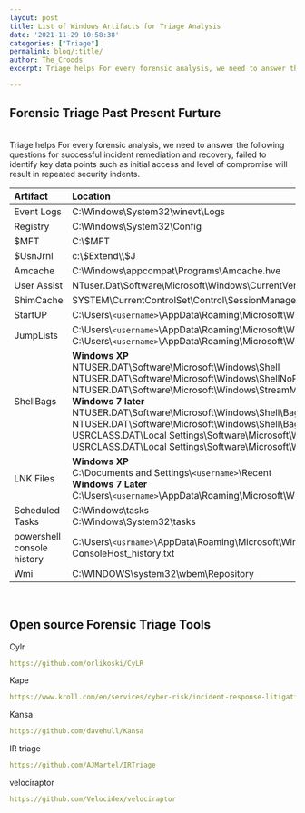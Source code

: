 ```yaml
---
layout: post
title: List of Windows Artifacts for Triage Analysis
date: '2021-11-29 10:58:38'
categories: ["Triage"]
permalink: blog/:title/
author: The_Croods
excerpt: Triage helps For every forensic analysis, we need to answer the following questions for successful incident remediation and recovery, failed to identify key data points such as initial access and level of compromise will result in repeated security indents.

---
```


## Forensic Triage Past Present Furture

<br>
Triage helps For every forensic analysis, we need to answer the following questions for successful incident remediation and recovery, failed to identify key data points such as initial access and level of compromise will result in repeated security indents.
<br>

<div class="border-0" markdown="1">

| Artifact | Location |
|:-------------|:------------------|
| Event Logs | C:\Windows\System32\winevt\Logs |
| Registry | C:\Windows\System32\Config   |
| $MFT | C:\\$MFT  <a href="#" class="text-decoration-none" data-html="true" data-bs-toggle="tooltip" title="Use FTK Imager to view/copy"><i class="fas fa-info-circle"></i> </a>|
| $UsnJrnl | c:\\$Extend\\$J  <a href="#" class="text-decoration-none" data-html="true" data-bs-toggle="tooltip" title="Use FTK Imager to view/copy"><i class="fas fa-info-circle"></i> </a>|
| Amcache | C:\Windows\appcompat\Programs\Amcache.hve |
| User Assist | NTuser.Dat\Software\Microsoft\Windows\CurrentVersion\Explorer\UserAssist <a href="https://www.nirsoft.net/utils/userassist_view.html" target=blank class="text-decoration-none" data-html="true" data-bs-toggle="tooltip" title="Use Nirsoft's tool to parse and view UserAssist artifact"><i class="fas fa-info-circle"></i> </a> |
| ShimCache | SYSTEM\CurrentControlSet\Control\SessionManager\AppCompatCache\AppCompatCache |
| StartUP | C:\Users\\`<username>`\AppData\Roaming\Microsoft\Windows\Start Menu\Programs\Startup|
| JumpLists | C:\Users\\`<username>`\AppData\Roaming\Microsoft\Windows\Recent\AutomaticDestinations <br> C:\Users\\`<username>`\AppData\Roaming\Microsoft\Windows\Recent\CustomDestinations |
| ShellBags |**Windows XP** <br> NTUSER.DAT\Software\Microsoft\Windows\Shell <br> NTUSER.DAT\Software\Microsoft\Windows\ShellNoRoam <br> NTUSER.DAT\Software\Microsoft\Windows\StreamMRU <br> **Windows 7 later** <br> NTUSER.DAT\Software\Microsoft\Windows\Shell\BagMRU <br> NTUSER.DAT\Software\Microsoft\Windows\Shell\Bags <br> USRCLASS.DAT\Local Settings\Software\Microsoft\Windows\Shell\BagMRU <br> USRCLASS.DAT\Local Settings\Software\Microsoft\Windows\Shell\Bags|
| LNK Files | **Windows XP** <br> C:\Documents and Settings\\`<username>`\Recent <br>**Windows 7 Later** <br> C:\Users\\`<username>`\AppData\Roaming\Microsoft\Windows\Recent|
| Scheduled Tasks | C:\Windows\tasks <br> C:\Windows\System32\tasks |
| powershell console history |C:\Users\\`<usrname>`\AppData\Roaming\Microsoft\Windows\PowerShell\PSReadLine <br>ConsoleHost_history.txt|
| Wmi | C:\WINDOWS\system32\wbem\Repository <a href="#" class="text-decoration-none" data-html="true" data-bs-toggle="tooltip" title="Parse to get Wmi persistence & recently used apps"><i class="fas fa-info-circle"></i> </a> |

</div>
<br>

## **Open source Forensic Triage Tools**

Cylr
```yaml
https://github.com/orlikoski/CyLR
```
Kape
```yaml
https://www.kroll.com/en/services/cyber-risk/incident-response-litigation-support/kroll-artifact-parser-extractor-kape
```
Kansa
```yaml
https://github.com/davehull/Kansa
```
IR triage
```yaml
https://github.com/AJMartel/IRTriage
```
velociraptor
```yaml
https://github.com/Velocidex/velociraptor
```